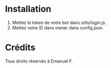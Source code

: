 # Installation

1. Mettez le token de votre bot dans utils/login.js.
2. Mettez votre ID dans owner dans config.json.

# Crédits

Tous droits réservés à Emanuel F.
